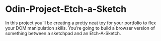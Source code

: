 # Odin-Project-Etch-a-Sketch
In this project you’ll be creating a pretty neat toy for your portfolio to flex your DOM manipulation skills. You’re going to build a browser version of something between a sketchpad and an Etch-A-Sketch.

